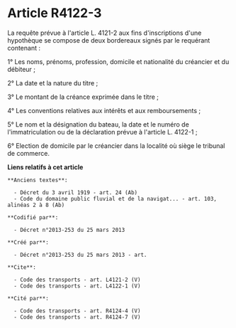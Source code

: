 # Article R4122-3

La requête prévue à l'article L. 4121-2 aux fins d'inscriptions d'une hypothèque se compose de deux bordereaux signés par le
requérant contenant : 

1° Les noms, prénoms, profession, domicile et nationalité du créancier et du débiteur ; 

2° La date et la nature du titre ; 

3° Le montant de la créance exprimée dans le titre ; 

4° Les conventions relatives aux intérêts et aux remboursements ; 

5° Le nom et la désignation du bateau, la date et le numéro de l'immatriculation ou de la déclaration prévue à l'article L.
4122-1 ; 

6° Election de domicile par le créancier dans la localité où siège le tribunal de commerce.

**Liens relatifs à cet article**

	**Anciens textes**:

	  - Décret du 3 avril 1919 - art. 24 (Ab)
	  - Code du domaine public fluvial et de la navigat... - art. 103, alinéas 2 à 8 (Ab)

	**Codifié par**:

	  - Décret n°2013-253 du 25 mars 2013

	**Créé par**:

	  - Décret n°2013-253 du 25 mars 2013 - art.

	**Cite**:

	  - Code des transports - art. L4121-2 (V)
	  - Code des transports - art. L4122-1 (V)

	**Cité par**:

	  - Code des transports - art. R4124-4 (V)
	  - Code des transports - art. R4124-7 (V)
